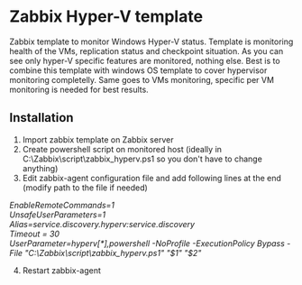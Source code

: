 # Zabbix Hyper-V template

Zabbix template to monitor Windows Hyper-V status. Template is monitoring health of the VMs, replication status and checkpoint situation. As you can see only hyper-V specific features are monitored, nothing else. Best is to combine this template with windows OS template to cover hypervisor monitoring completelly. Same goes to VMs monitoring, specific per VM monitoring is needed for best results.


## Installation

1. Import zabbix template on Zabbix server
2. Create powershell script on monitored host (ideally in C:\Zabbix\script\zabbix_hyperv.ps1 so you don't have to change anything)
3. Edit zabbix-agent configuration file and add following lines at the end (modify path to the file if needed)

*EnableRemoteCommands=1*  
*UnsafeUserParameters=1*  
*Alias=service.discovery.hyperv:service.discovery*  
*Timeout = 30*  
*UserParameter=hyperv[\*],powershell -NoProfile -ExecutionPolicy Bypass -File "C:\Zabbix\script\zabbix_hyperv.ps1" "$1" "$2"*  

4. Restart zabbix-agent
